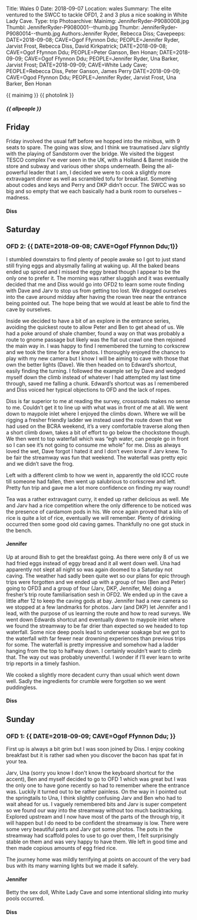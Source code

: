 Title: Wales 0
Date: 2018-09-07
Location: wales
Summary: The elite ventured to the SWCC to tackle OFD1, 2 and 3 plus a nice soaking in White Lady Cave.
Type: trip
Photoarchive:
Mainimg: JenniferRyder-P9080008.jpg
Thumbl: JenniferRyder-P9080001--thumb.jpg
Thumbr: JenniferRyder-P9080014--thumb.jpg
Authors:Jennifer Ryder, Rebecca Diss;
Cavepeeps: DATE=2018-09-08; CAVE=Ogof Ffynnon Ddu; PEOPLE=Jennifer Ryder, Jarvist Frost, Rebecca Diss, David Kirkpatrick;
           DATE=2018-09-08; CAVE=Ogof Ffynnon Ddu; PEOPLE=Peter Ganson, Ben Honan;
           DATE=2018-09-09; CAVE=Ogof Ffynnon Ddu; PEOPLE=Jennifer Ryder, Una Barker, Jarvist Frost;
           DATE=2018-09-09; CAVE=White Lady Cave; PEOPLE=Rebecca Diss, Peter Ganson, James Perry
           DATE=2018-09-09; CAVE=Ogod Ffynnon Ddu; PEOPLE=Jennifer Ryder, Jarvist Frost, Una Barker, Ben Honan

{{ mainimg }}
{{ photolink }}
##### {{ allpeople }}

## Friday

Friday involved the usual faff before we hopped into the minibus, with 9 seats to spare. The going was slow, and I think we traumatised Jarv slightly with the playing of Sandstorm over the bridge. We visited the biggest TESCO complex I’ve ever seen in the UK, with a Holland & Barret inside the store and subway and various other shops underneath. Being the all-powerful leader that I am, I decided we were to cook a slightly more extravagant dinner as well as scrambled tofu for breakfast. Something about codes and keys and Perry and DKP didn’t occur. The SWCC was so big and so empty that we each basically had a bunk room to ourselves – madness.

#### Diss

## Saturday

### OFD 2: {{ DATE=2018-09-08; CAVE=Ogof Ffynnon Ddu;1}}

I stumbled downstairs to find plenty of people awake so I got to just stand still frying eggs and abysmally failing at waking up. All the baked beans ended up spiced and I missed the eggy bread though I appear to be the only one to prefer it. The morning was rather sluggish and it was eventually decided that me and Diss would go into OFD2 to learn some route finding with Dave and Jarv to stop us from getting too lost. We dragged ourselves into the cave around midday after having the rowan tree near the entrance being pointed out. The hope being that we would at least be able to find the cave by ourselves.

Inside we decided to have a bit of an explore in the entrance series, avoiding the quickest route to allow Peter and Ben to get ahead of us. We had a poke around of shale chamber, found a way on that was probably a route to gnome passage but likely was the flat out crawl one then rejoined the main way in. I was happy to find I remembered the turning to corkscrew and we took the time for a few photos. I thoroughly enjoyed the chance to play with my new camera but I know I will be aiming to cave with those that own the better lights (Dave). We then headed on to Edward’s shortcut, easily finding the turning. I followed the example set by Dave and wedged myself down the climb instead of whatever I had attempted my last time through, saved me falling a chunk. Edward’s shortcut was as I remembered and Diss voiced her typical objections to OFD and the lack of ropes. 

Diss is far superior to me at reading the survey, crossroads makes no sense to me. Couldn’t get it to line up with what was in front of me at all. We went down to maypole inlet where I enjoyed the climbs down. Where we will be rigging a fresher friendly ladder we instead used the route down that we had used on the BCRA weekend, it’s a very comfortable traverse along then a short climb down, takes a bit of effort to go below the chockstone though. We then went to top waterfall which was “egh water, can people go in front so I can see it’s not going to consume me whole” for me. Diss as always loved the wet, Dave forgot I hated it and I don’t even know if Jarv knew. To be fair the streamway was fun that weekend. The waterfall was pretty epic and we didn’t save the frog.

Left with a different climb to how we went in, apparently the old ICCC route till someone had fallen, then went up salubrious to corkscrew and left. Pretty fun trip and gave me a lot more confidence on finding my way round!

Tea was a rather extravagant curry, it ended up rather delicious as well. Me and Jarv had a rice competition where the only difference to be noticed was the presence of cardamom pods in his. We once again proved that a kilo of rice is quite a lot of rice, eventually we will remember. Plenty of drinking occurred then some good old caving games. Thankfully no one got stuck in the bench.

#### Jennifer

Up at around 8ish to get the breakfast going. As there were only 8 of us we had fried eggs instead of eggy bread and it all went down well. Una had apparently not slept all night so was again doomed to a Saturday not caving. The weather had sadly been quite wet so our plans for epic through trips were forgotten and we ended up with a group of two (Ben and Peter) going to OFD3 and a group of four (Jarv, DKP, Jennifer, Me) doing a fresher’s trip route familiarisation sesh in OFD2. We ended up in the cave a little after 12 to keep the caving gods at bay. Jennifer had a new camera so we stopped at a few landmarks for photos. Jarv (and DKP) let Jennifer and I lead, with the purpose of us learning the route and how to read surveys. We went down Edwards shortcut and eventually down to maypole inlet where we found the streamway to be far drier than expected so we headed to top waterfall. Some nice deep pools lead to underwear soakage but we got to the waterfall with far fewer near drowning experiences than previous trips for some. The waterfall is pretty impressive and somehow had a ladder hanging from the top to halfway down. I certainly wouldn’t want to climb that. The way out was probably uneventful. I wonder if I’ll ever learn to write trip reports in a timely fashion.

We cooked a slightly more decadent curry than usual which went down well. Sadly the ingredients for crumble were forgotten so we went puddingless.

#### Diss

## Sunday

### OFD 1: {{ DATE=2018-09-09; CAVE=Ogof Ffynnon Ddu; }}

First up is always a bit grim but I was soon joined by Diss. I enjoy cooking breakfast but it is rather sad when you discover the bacon has spat fat in your tea.

Jarv, Una (sorry you know I don't know the keyboard shortcut for the accent), Ben and myself decided to go to OFD 1 which was great but I was the only one to have gone recently so had to remember where the entrance was. Luckily it turned out to be rather painless. On the way in I pointed out the springtails to Una, I think slightly confusing Jarv and Ben who had to wait ahead for us. I vaguely remembered bits and Jarv is super competent so we found our way into the streamway without too much backtracking. Explored upstream and I now have most of the parts of the through trip, it will happen but I do need to be confident the streamway is low. There were some very beautiful parts and Jarv got some photos. The pots in the streamway had scaffold poles to use to go over them, I felt surprisingly stable on them and was very happy to have them. We left in good time and then made copious amounts of egg fried rice. 

The journey home was mildly terrifying at points on account of the very bad bus with its many warning lights but we made it safely.

#### Jennifer

Betty the sex doll, White Lady Cave and some intentional sliding into murky pools occurred. 

#### Diss
